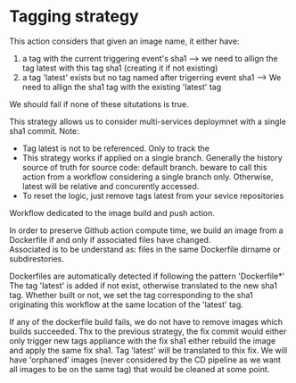# 

# Tagging strategy
 This action considers that given an image name, it either have:
 1. a tag with the current triggering event's sha1 --> we need to allign the tag latest with this tag sha1 (creating it if not existing)
 2. a tag 'latest' exists but no tag named after trigerring event sha1 --> We need to allign the sha1 tag with the existing 'latest' tag
 
 We should fail if none of these situtations is true.


 This strategy allows us to consider multi-services deploymnet with a single sha1 commit.
 Note: 
 - Tag latest is not to be referenced. Only to track the 
 - This strategy works if applied on a single branch. Generally the history source of truth for source code: default branch.
   beware to call this action from a workflow considering a single branch only. Otherwise, latest will be relative and concurently accessed. 
 - To reset the logic, just remove tags latest from your sevice repositories



 Workflow dedicated to the image build and push action.

 In order to preserve Github action compute time, we build an image from a Dockerfile if and only if associated files have changed.  
 Associated is to be understand as: files in the same Dockerfile dirname or subdirestories.  

 Dockerfiles are automatically detected if following the pattern 'Dockerfile*'
 The tag 'latest' is added if not exist, otherwise translated to the new sha1 tag.
 Whether built or not, we set the tag corresponding to the sha1 originating this workflow at the same location of the 'latest' tag.

 If any of the dockerfile build fails, we do not have to remove images which builds succeeded.
 Thx to the previous strategy, the fix commit would either only trigger new tags appliance with the fix sha1 either rebuild the image 
 and apply the same fix sha1. Tag 'latest' will be translated to thix fix. 
 We will have 'orphaned' images (never considered by the CD pipeline as we want all images to be on the same tag) that would be cleaned at some point.